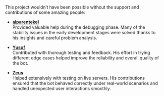 This project wouldn’t have been possible without the support and contributions of some amazing people:

- [**alparentekel**](https://github.com/alperenteke06)  
  Provided valuable help during the debugging phase. Many of the stability issues in the early development stages were solved thanks to his insights and careful problem analysis.

- [**Yusuf**](https://github.com/caymazyusuf72)  
  Contributed with thorough testing and feedback. His effort in trying different edge cases helped improve the reliability and overall quality of the bot.

- [**Zeus**](https://github.com/Zeuss7613)  
  Helped extensively with testing on live servers. His contributions ensured that the bot behaved correctly under real-world scenarios and handled unexpected user interactions smoothly.  
